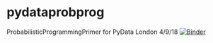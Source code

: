 # pydataprobprog
ProbabilisticProgrammingPrimer for PyData London 4/9/18
[![Binder](https://mybinder.org/badge.svg)](https://mybinder.org/v2/gh/springcoil/pydataprobprog/master)
